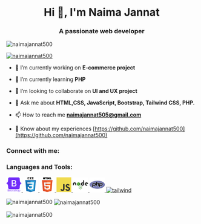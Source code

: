 <h1 align="center">Hi 👋, I'm Naima Jannat</h1>
<h3 align="center">A passionate web developer</h3>

<p align="left"> <img src="https://komarev.com/ghpvc/?username=naimajannat500&label=Profile%20views&color=0e75b6&style=flat" alt="naimajannat500" /> </p>

<p align="left"> <a href="https://github.com/ryo-ma/github-profile-trophy"><img src="https://github-profile-trophy.vercel.app/?username=naimajannat500" alt="naimajannat500" /></a> </p>

- 🔭 I’m currently working on **E-commerce project**

- 🌱 I’m currently learning **PHP**

- 👯 I’m looking to collaborate on **UI and UX project**

- 💬 Ask me about **HTML,CSS, JavaScript, Bootstrap, Tailwind CSS, PHP.**

- 📫 How to reach me **naimajannat505@gmail.com**

- 📄 Know about my experiences [https://github.com/naimajannat500](https://github.com/naimajannat500)

<h3 align="left">Connect with me:</h3>
<p align="left">
</p>

<h3 align="left">Languages and Tools:</h3>
<p align="left"> <a href="https://getbootstrap.com" target="_blank" rel="noreferrer"> <img src="https://raw.githubusercontent.com/devicons/devicon/master/icons/bootstrap/bootstrap-plain-wordmark.svg" alt="bootstrap" width="40" height="40"/> </a> <a href="https://www.w3schools.com/css/" target="_blank" rel="noreferrer"> <img src="https://raw.githubusercontent.com/devicons/devicon/master/icons/css3/css3-original-wordmark.svg" alt="css3" width="40" height="40"/> </a> <a href="https://www.w3.org/html/" target="_blank" rel="noreferrer"> <img src="https://raw.githubusercontent.com/devicons/devicon/master/icons/html5/html5-original-wordmark.svg" alt="html5" width="40" height="40"/> </a> <a href="https://developer.mozilla.org/en-US/docs/Web/JavaScript" target="_blank" rel="noreferrer"> <img src="https://raw.githubusercontent.com/devicons/devicon/master/icons/javascript/javascript-original.svg" alt="javascript" width="40" height="40"/> </a> <a href="https://nodejs.org" target="_blank" rel="noreferrer"> <img src="https://raw.githubusercontent.com/devicons/devicon/master/icons/nodejs/nodejs-original-wordmark.svg" alt="nodejs" width="40" height="40"/> </a> <a href="https://www.php.net" target="_blank" rel="noreferrer"> <img src="https://raw.githubusercontent.com/devicons/devicon/master/icons/php/php-original.svg" alt="php" width="40" height="40"/> </a> <a href="https://tailwindcss.com/" target="_blank" rel="noreferrer"> <img src="https://www.vectorlogo.zone/logos/tailwindcss/tailwindcss-icon.svg" alt="tailwind" width="40" height="40"/> </a> </p>

<p><img align="left" src="https://github-readme-stats.vercel.app/api/top-langs?username=naimajannat500&show_icons=true&locale=en&layout=compact" alt="naimajannat500" /></p>

<p>&nbsp;<img align="center" src="https://github-readme-stats.vercel.app/api?username=naimajannat500&show_icons=true&locale=en" alt="naimajannat500" /></p>

<p><img align="center" src="https://github-readme-streak-stats.herokuapp.com/?user=naimajannat500&" alt="naimajannat500" /></p>

